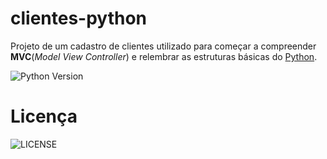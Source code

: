 # **clientes-python**
 Projeto de um cadastro de clientes utilizado para começar a compreender **MVC**(*Model View Controller*) e relembrar as estruturas básicas do
 [Python](https://www.python.org/).

 ![Python Version](https://img.shields.io/pypi/pyversions/Django?style=plastic)

# Licença

![LICENSE](https://img.shields.io/apm/l/vim-mode)